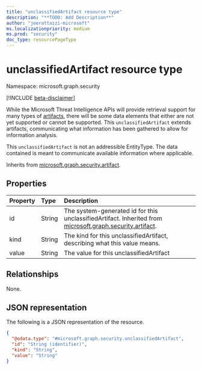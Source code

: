 ```yaml
---
title: "unclassifiedArtifact resource type"
description: "**TODO: Add Description**"
author: "joerattazzi-microsoft"
ms.localizationpriority: medium
ms.prod: "security"
doc_type: resourcePageType
---
```


# unclassifiedArtifact resource type

Namespace: microsoft.graph.security

[!INCLUDE [beta-disclaimer](../../includes/beta-disclaimer.md)]

While the Microsoft Threat Intelligence APIs will provide retrieval support for many types of [artifacts](../resources/security-artifact.md), there will be some data elements that either are not yet supported or cannot be supported. This `unclassifiedArtifact` extends artifacts, communicating what information has been gathered to allow for information analysis.

This `unclassifiedArtifact` is not an addressible EntityType. The data contained is meant to communicate available information where applicable.

Inherits from [microsoft.graph.security.artifact](../resources/security-artifact.md).

## Properties
|Property|Type|Description|
|:---|:---|:---|
|id|String|The system-generated id for this unclassifiedArtifact. Inherited from [microsoft.graph.security.artifact](../resources/security-artifact.md).|
|kind|String|The kind for this unclassifiedArtifact, describing what this value means.|
|value|String|The value for this unclassifiedArtifact|

## Relationships
None.

## JSON representation
The following is a JSON representation of the resource.
<!-- {
  "blockType": "resource",
  "keyProperty": "id",
  "@odata.type": "microsoft.graph.security.unclassifiedArtifact",
  "baseType": "microsoft.graph.security.artifact",
  "openType": false
}
-->
``` json
{
  "@odata.type": "#microsoft.graph.security.unclassifiedArtifact",
  "id": "String (identifier)",
  "kind": "String",
  "value": "String"
}
```


